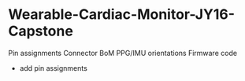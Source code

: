# Wearable-Cardiac-Monitor-JY16-Capstone

Pin assignments
Connector BoM
PPG/IMU orientations
Firmware code
  - add pin assignments
